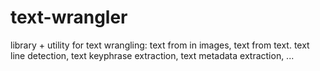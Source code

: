 # text-wrangler

library + utility for text wrangling: text from in images, text from text. text line detection, text keyphrase extraction, text metadata extraction, ...
